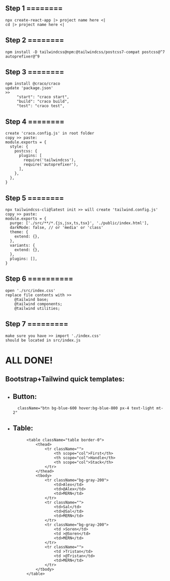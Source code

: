 ## Step 1 ========
	npx create-react-app |> project name here <|
	cd |> project name here <|
	
## Step 2 ========
	npm install -D tailwindcss@npm:@tailwindcss/postcss7-compat postcss@^7 autoprefixer@^9
	
## Step 3 ========
	npm install @craco/craco
	update 'package.json'
	>>
		 "start": "craco start",
		 "build": "craco build",
		 "test": "craco test",
	
## Step 4 ========
	create 'craco.config.js' in root folder
	copy >> paste: 
	module.exports = {
	  style: {
		postcss: {
		  plugins: [
			require('tailwindcss'),
			require('autoprefixer'),
		  ],
		},
	  },
	}
	
## Step 5 ========
	npx tailwindcss-cli@latest init >> will create 'tailwind.config.js'
	copy >> paste: 
	module.exports = {
	  purge: ['./src/**/*.{js,jsx,ts,tsx}', './public/index.html'],
	  darkMode: false, // or 'media' or 'class'
	  theme: {
		extend: {},
	  },
	  variants: {
		extend: {},
	  },
	  plugins: [],
	}
	
## Step 6 ==========
	open './src/index.css' 
	replace file contents with >>
		@tailwind base;
		@tailwind components;
		@tailwind utilities;

## Step 7 =========
	make sure you have >> import './index.css' 
	should be located in src/index.js


# ALL DONE!


## Bootstrap+Tailwind quick templates: 
- ## Button: 
		className="btn bg-blue-600 hover:bg-blue-800 px-4 text-light mt-2"


- ## Table: 

			<table className="table border-0">
                <thead>
                    <tr className="">
                        <th scope="col">First</th>
                        <th scope="col">Handle</th>
                        <th scope="col">Stack</th>
                    </tr>
                </thead>
                <tbody>
                    <tr className="bg-gray-200">
                        <td>Alex</td>
                        <td>@Alex</td>
                        <td>MERN</td>
                    </tr>
                    <tr className="">
                        <td>Sal</td>
                        <td>@Sal</td>
                        <td>MERN</td>
                    </tr>
                    <tr className="bg-gray-200">
                        <td >Soren</td>
                        <td >@Soren</td>
                        <td>MERN</td>
                    </tr>
                    <tr className="">
                        <td >Tristan</td>
                        <td >@Tristan</td>
                        <td>MERN</td>
                    </tr>
                </tbody>
            </table>










